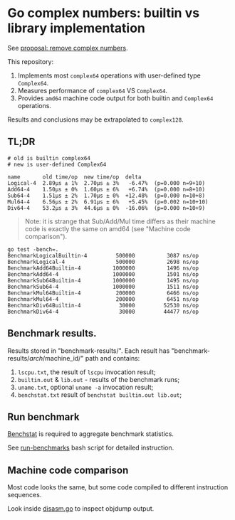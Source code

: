 # Go complex numbers: builtin vs library implementation

See [proposal: remove complex numbers](https://github.com/golang/go/issues/19921).

This repository:
1. Implements most `complex64` operations with user-defined type `Complex64`.
2. Measures performance of `complex64` VS `Complex64`.
3. Provides `amd64` machine code output for both builtin and `Complex64` operations.

Results and conclusions may be extrapolated to `complex128`.

## TL;DR

```
# old is builtin complex64
# new is user-defined Complex64

name       old time/op  new time/op  delta
Logical-4  2.89µs ± 1%  2.70µs ± 3%   -6.47%  (p=0.000 n=9+10)
Add64-4    1.50µs ± 0%  1.60µs ± 6%   +6.74%  (p=0.000 n=8+10)
Sub64-4    1.51µs ± 2%  1.70µs ± 0%  +12.48%  (p=0.000 n=10+8)
Mul64-4    6.56µs ± 2%  6.91µs ± 6%   +5.45%  (p=0.002 n=10+10)
Div64-4    53.2µs ± 3%  44.6µs ± 0%  -16.06%  (p=0.000 n=10+9)
```

> Note: it is strange that Sub/Add/Mul time differs as their
> machine code is exactly the same on amd64 (see "Machine code comparison").

```
go test -bench=.
BenchmarkLogicalBuiltin-4   	  500000	      3087 ns/op
BenchmarkLogical-4          	  500000	      2698 ns/op
BenchmarkAdd64Builtin-4     	 1000000	      1496 ns/op
BenchmarkAdd64-4            	 1000000	      1501 ns/op
BenchmarkSub64Builtin-4     	 1000000	      1495 ns/op
BenchmarkSub64-4            	 1000000	      1511 ns/op
BenchmarkMul64Builtin-4     	  200000	      6466 ns/op
BenchmarkMul64-4            	  200000	      6451 ns/op
BenchmarkDiv64Builtin-4     	   30000	     52530 ns/op
BenchmarkDiv64-4            	   30000	     44477 ns/op
```

## Benchmark results.

Results stored in "benchmark-results/".
Each result has "benchmark-results/$arch/$machine_id/"
path and contains:

1. `lscpu.txt`, the result of `lscpu` invocation result;
2. `builtin.out` & `lib.out` - results of the benchmark runs;
3. `uname.txt`, optional `uname -a` invocation result;
4. `benchstat.txt` result of `benchstat builtin.out lib.out`;

## Run benchmark

[Benchstat](https://godoc.org/golang.org/x/perf/cmd/benchstat) is required to
aggregate benchmark statistics.

See [run-benchmarks](run-benchmarks) bash script for detailed instruction.

## Machine code comparison

Most code looks the same, but some code compiled
to different instruction sequences.

Look inside [disasm.go](disasm.go) to inspect objdump output.
